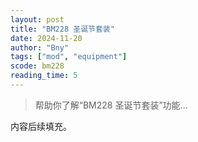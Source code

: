```yaml
---
layout: post
title: "BM228 圣诞节套装"
date: 2024-11-20
author: "Bny"
tags: ["mod", "equipment"]
scode: bm228
reading_time: 5
---
```


> 帮助你了解“BM228 圣诞节套装”功能...

内容后续填充。
